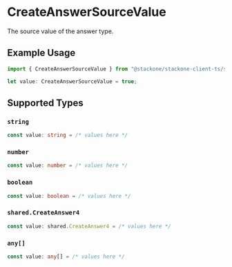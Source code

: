 # CreateAnswerSourceValue

The source value of the answer type.

## Example Usage

```typescript
import { CreateAnswerSourceValue } from "@stackone/stackone-client-ts/sdk/models/shared";

let value: CreateAnswerSourceValue = true;
```

## Supported Types

### `string`

```typescript
const value: string = /* values here */
```

### `number`

```typescript
const value: number = /* values here */
```

### `boolean`

```typescript
const value: boolean = /* values here */
```

### `shared.CreateAnswer4`

```typescript
const value: shared.CreateAnswer4 = /* values here */
```

### `any[]`

```typescript
const value: any[] = /* values here */
```

